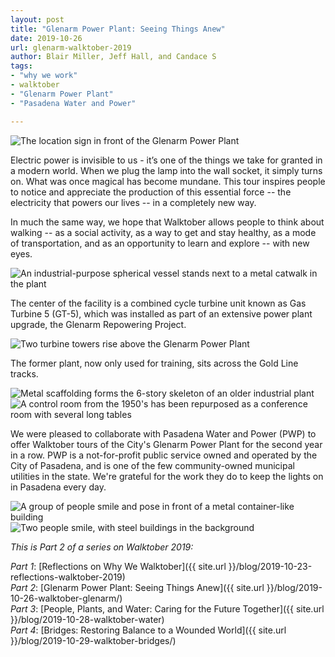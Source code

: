 ```yaml
---
layout: post
title: "Glenarm Power Plant: Seeing Things Anew"
date: 2019-10-26
url: glenarm-walktober-2019
author: Blair Miller, Jeff Hall, and Candace S
tags:
- "why we work"
- walktober
- "Glenarm Power Plant"
- "Pasadena Water and Power"

---
```


<img class="img-fluid" alt="The location sign in front of the Glenarm Power Plant" src="{{ site.url }}/blog/img/glenarm1.jpg" />

Electric power is invisible to us - it’s one of the things we take for granted in a modern world.  When we plug the lamp into the wall socket, it simply turns on. What was once magical has become mundane. This tour inspires people to notice and appreciate the production of this essential force -- the electricity that powers our lives -- in a completely new way. 

In much the same way, we hope that Walktober allows people to think about walking -- as a social activity, as a way to get and stay healthy, as a mode of transportation, and as an opportunity to learn and explore -- with new eyes.

<img class="img-fluid" alt="An industrial-purpose spherical vessel stands next to a metal catwalk in the plant" src="{{ site.url }}/blog/img/glenarm2.jpg" />

The center of the facility is a combined cycle turbine unit known as Gas Turbine 5 (GT-5), which was installed as part of an extensive power plant upgrade, the Glenarm Repowering Project. 

<img class="img-fluid" alt="Two turbine towers rise above the Glenarm Power Plant" src="{{ site.url }}/blog/img/glenarm3.jpg" />

The former plant, now only used for training, sits across the Gold Line tracks.

<img class="img-fluid" alt="Metal scaffolding forms the 6-story skeleton of an older industrial plant" src="{{ site.url }}/blog/img/glenarm4.jpg" />

<img class="img-fluid" alt="A control room from the 1950's has been repurposed as a conference room with several long tables" src="{{ site.url }}/blog/img/glenarm5.jpg" />

We were pleased to collaborate with Pasadena Water and Power (PWP) to offer Walktober tours of the City's Glenarm Power Plant for the second year in a row. PWP is a not-for-profit public service owned and operated by the City of Pasadena, and is one of the few community-owned municipal utilities in the state. We're grateful for the work they do to keep the lights on in Pasadena every day.

<img class="img-fluid" alt="A group of people smile and pose in front of a metal container-like building" src="{{ site.url }}/blog/img/glenarm6.jpg" />
<img class="img-fluid" alt="Two people smile, with steel buildings in the background" src="{{ site.url }}/blog/img/glenarm7.jpg" />

*This is Part 2 of a series on Walktober 2019:*

*Part 1*: [Reflections on Why We Walktober]({{ site.url }}/blog/2019-10-23-reflections-walktober-2019)  
*Part 2*: [Glenarm Power Plant: Seeing Things Anew]({{ site.url }}/blog/2019-10-26-walktober-glenarm/)  
*Part 3*: [People, Plants, and Water: Caring for the Future Together]({{ site.url }}/blog/2019-10-28-walktober-water)  
*Part 4*: [Bridges: Restoring Balance to a Wounded World]({{ site.url }}/blog/2019-10-29-walktober-bridges/)
